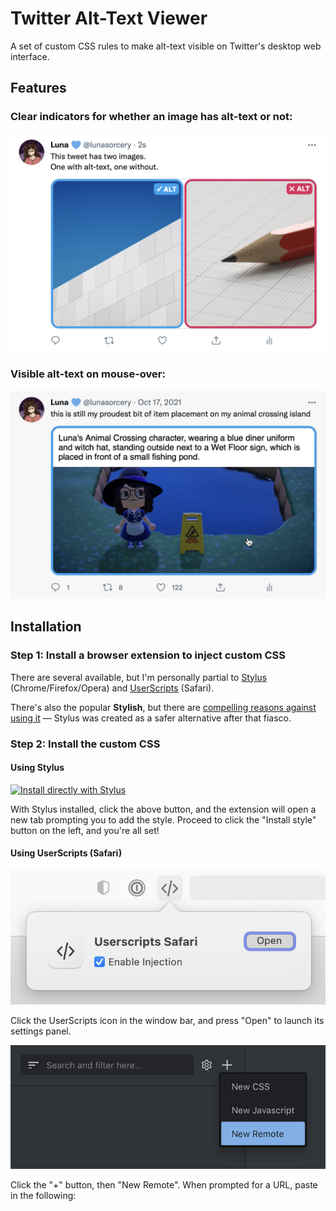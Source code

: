 # Twitter Alt-Text Viewer

A set of custom CSS rules to make alt-text visible on Twitter's desktop web interface.

## Features

### Clear indicators for whether an image has alt-text or not:
![Screenshot showing a tweet with two images. One has a blue border and a blue icon in the corner saying "✓ ALT", the other has a red border and a red icon in the corner saying "✕ ALT".](docs/screenshot-icons.png)

### Visible alt-text on mouse-over:
![Screenshot showing a tweet with one image. The mouse cursor is hovering over the image, and the alt-text for the image is displayed in an overlay.](docs/screenshot-overlay.png)

## Installation

### Step 1: Install a browser extension to inject custom CSS

There are several available, but I'm personally partial to [Stylus](https://github.com/openstyles/stylus) (Chrome/Firefox/Opera) and [UserScripts](https://apps.apple.com/us/app/userscripts/id1463298887) (Safari).

There's also the popular **Stylish**, but there are [compelling reasons against using it](https://robertheaton.com/2018/08/16/stylish-is-back-and-you-still-shouldnt-use-it/) — Stylus was created as a safer alternative after that fiasco.

### Step 2: Install the custom CSS

#### Using Stylus

[![Install directly with Stylus](https://img.shields.io/badge/Install%20directly%20with-Stylus-00adad.svg)](twitter-alt-text-viewer.user.css)

With Stylus installed, click the above button, and the extension will open a new tab prompting you to add the style. Proceed to click the "Install style" button on the left, and you're all set!

#### Using UserScripts (Safari)

![](docs/userscripts-safari-open.png)

Click the UserScripts icon in the window bar, and press "Open" to launch its settings panel.

![](docs/userscripts-safari-add.png)

Click the "+" button, then "New Remote". When prompted for a URL, paste in the following:

```

```